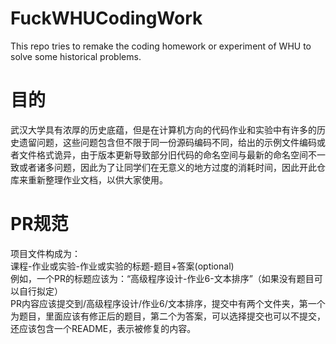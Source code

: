 # FuckWHUCodingWork  
This repo tries to remake the coding homework or experiment of WHU to solve some historical problems.  
# 目的  
武汉大学具有浓厚的历史底蕴，但是在计算机方向的代码作业和实验中有许多的历史遗留问题，这些问题包含但不限于同一份源码编码不同，给出的示例文件编码或者文件格式诡异，由于版本更新导致部分旧代码的命名空间与最新的命名空间不一致或者诸多问题，因此为了让同学们在无意义的地方过度的消耗时间，因此开此仓库来重新整理作业文档，以供大家使用。  
# PR规范  
项目文件构成为：  
课程-作业或实验-作业或实验的标题-题目+答案(optional)  
例如，一个PR的标题应该为：“高级程序设计-作业6-文本排序”（如果没有题目可以自行拟定）  
PR内容应该提交到/高级程序设计/作业6/文本排序，提交中有两个文件夹，第一个为题目，里面应该有修正后的题目，第二个为答案，可以选择提交也可以不提交，还应该包含一个README，表示被修复的内容。  
